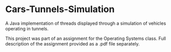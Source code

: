 # Cars-Tunnels-Simulation
A Java implementation of threads displayed through a simulation of vehicles operating in tunnels.

This project was part of an assignment for the Operating Systems class. Full description of the assignment provided as a .pdf file separately. 
